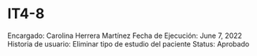 # IT4-8

Encargado: Carolina Herrera Martínez
Fecha de Ejecución: June 7, 2022
Historia de usuario: Eliminar tipo de estudio del paciente
Status: Aprobado